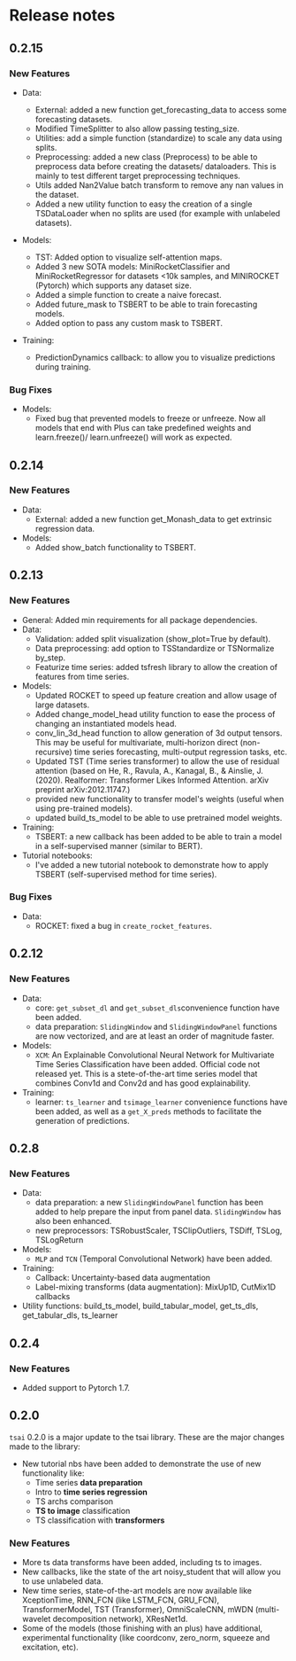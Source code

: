 # Release notes

<!-- do not remove -->


## 0.2.15

### New Features
* Data:
    * External: added a new function get_forecasting_data to access some forecasting datasets.
    * Modified TimeSplitter to also allow passing testing_size.
    * Utilities: add a simple function (standardize) to scale any data using splits.
    * Preprocessing: added a new class (Preprocess) to be able to preprocess data before creating the datasets/ dataloaders. This is mainly to test different target preprocessing techniques.
    * Utils added Nan2Value batch transform to remove any nan values in the dataset.
    * Added a new utility function to easy the creation of a single TSDataLoader when no splits are used (for example with unlabeled datasets).
    
* Models: 
    * TST: Added option to visualize self-attention maps. 
    * Added 3 new SOTA models: MiniRocketClassifier and MiniRocketRegressor for datasets <10k samples, and MINIROCKET (Pytorch) which supports any dataset size. 
    * Added a simple function to create a naive forecast.
    * Added future_mask to TSBERT to be able to train forecasting models. 
    * Added option to pass any custom mask to TSBERT.
    
* Training:
    * PredictionDynamics callback: to allow you to visualize predictions during training.
    
### Bug Fixes
* Models: 
    * Fixed bug that prevented models to freeze or unfreeze. Now all models that end with Plus can take predefined weights and learn.freeze()/ learn.unfreeze() will work as expected.

## 0.2.14

### New Features
* Data:
    * External: added a new function get_Monash_data to get extrinsic regression data.
* Models: 
    * Added show_batch functionality to TSBERT. 
    

## 0.2.13

### New Features
* General: Added min requirements for all package dependencies.
* Data:
    * Validation: added split visualization (show_plot=True by default).
    * Data preprocessing: add option to TSStandardize or TSNormalize by_step.
    * Featurize time series: added tsfresh library to allow the creation of features from time series.     
* Models: 
    * Updated ROCKET to speed up feature creation and allow usage of large datasets.
    * Added change_model_head utility function to ease the process of changing an instantiated models head.
    * conv_lin_3d_head function to allow generation of 3d output tensors. This may be useful for multivariate, multi-horizon direct (non-recursive) time series forecasting, multi-output regression tasks, etc.
    * Updated TST (Time series transformer) to allow the use of residual attention (based on He, R., Ravula, A., Kanagal, B., & Ainslie, J. (2020). Realformer: Transformer Likes Informed Attention. arXiv preprint arXiv:2012.11747.)
    * provided new functionality to transfer model's weights (useful when using pre-trained models). 
    * updated build_ts_model to be able to use pretrained model weights.
* Training:
    * TSBERT: a new callback has been added to be able to train a model in a self-supervised manner (similar to BERT).
* Tutorial notebooks: 
    * I've added a new tutorial notebook to demonstrate how to apply TSBERT (self-supervised method for time series).

### Bug Fixes
* Data: 
    * ROCKET: fixed a bug in `create_rocket_features`.

    

## 0.2.12

### New Features

* Data: 
    * core: `get_subset_dl` and `get_subset_dls`convenience function have been added.
    * data preparation: `SlidingWindow` and `SlidingWindowPanel` functions are now vectorized, and are at least an order of magnitude faster. 
* Models: 
    * `XCM`: An Explainable Convolutional Neural Network for Multivariate Time Series Classification have been added. Official code not released yet. This is a stete-of-the-art time series model that combines Conv1d and Conv2d and has good explainability.
* Training:
    * learner: `ts_learner` and `tsimage_learner` convenience functions have been added, as well as a `get_X_preds` methods to facilitate the generation of predictions.


## 0.2.8

### New Features

* Data: 
    * data preparation: a new `SlidingWindowPanel` function has been added to help prepare the input from panel data. `SlidingWindow` has also been enhanced.
    * new preprocessors: TSRobustScaler, TSClipOutliers, TSDiff, TSLog, TSLogReturn
* Models: 
    * `MLP` and `TCN` (Temporal Convolutional Network) have been added.
* Training:
    * Callback: Uncertainty-based data augmentation
    * Label-mixing transforms (data augmentation): MixUp1D, CutMix1D callbacks
* Utility functions: build_ts_model, build_tabular_model, get_ts_dls, get_tabular_dls, ts_learner


## 0.2.4

### New Features

* Added support to Pytorch 1.7.


## 0.2.0

`tsai` 0.2.0 is a major update to the tsai library. These are the major changes made to the library:

* New tutorial nbs have been added to demonstrate the use of new functionality like: 
    * Time series **data preparation**
    * Intro to **time series regression**
    * TS archs comparison
    * **TS to image** classification
    * TS classification with **transformers**
    
### New Features
* More ts data transforms have been added, including ts to images.
* New callbacks, like the state of the art noisy_student that will allow you to use unlabeled data.
* New time series, state-of-the-art models are now available like XceptionTime, RNN_FCN (like LSTM_FCN, GRU_FCN), TransformerModel, TST (Transformer), OmniScaleCNN, mWDN (multi-wavelet decomposition network), XResNet1d.
* Some of the models (those finishing with an plus) have additional, experimental functionality (like coordconv, zero_norm, squeeze and excitation, etc).